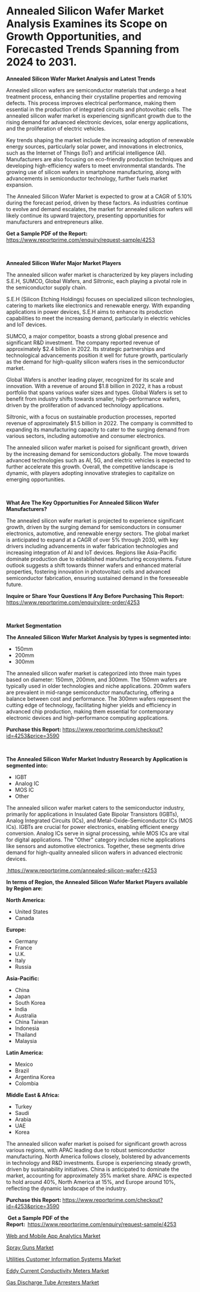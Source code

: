 <p><h1>Annealed Silicon Wafer Market Analysis Examines its Scope on Growth Opportunities, and Forecasted Trends Spanning from 2024 to 2031.</h1></p><p><strong>Annealed Silicon Wafer Market Analysis and Latest Trends</strong></p>
<p><p>Annealed silicon wafers are semiconductor materials that undergo a heat treatment process, enhancing their crystalline properties and removing defects. This process improves electrical performance, making them essential in the production of integrated circuits and photovoltaic cells. The annealed silicon wafer market is experiencing significant growth due to the rising demand for advanced electronic devices, solar energy applications, and the proliferation of electric vehicles.</p><p>Key trends shaping the market include the increasing adoption of renewable energy sources, particularly solar power, and innovations in electronics, such as the Internet of Things (IoT) and artificial intelligence (AI). Manufacturers are also focusing on eco-friendly production techniques and developing high-efficiency wafers to meet environmental standards. The growing use of silicon wafers in smartphone manufacturing, along with advancements in semiconductor technology, further fuels market expansion.</p><p>The Annealed Silicon Wafer Market is expected to grow at a CAGR of 5.10% during the forecast period, driven by these factors. As industries continue to evolve and demand escalates, the market for annealed silicon wafers will likely continue its upward trajectory, presenting opportunities for manufacturers and entrepreneurs alike.</p></p>
<p><strong>Get a Sample PDF of the Report:&nbsp;</strong> <a href="https://www.reportprime.com/enquiry/request-sample/4253">https://www.reportprime.com/enquiry/request-sample/4253</a></p>
<p>&nbsp;</p>
<p><strong>Annealed Silicon Wafer Major Market Players</strong></p>
<p><p>The annealed silicon wafer market is characterized by key players including S.E.H, SUMCO, Global Wafers, and Siltronic, each playing a pivotal role in the semiconductor supply chain. </p><p>S.E.H (Silicon Etching Holdings) focuses on specialized silicon technologies, catering to markets like electronics and renewable energy. With expanding applications in power devices, S.E.H aims to enhance its production capabilities to meet the increasing demand, particularly in electric vehicles and IoT devices.</p><p>SUMCO, a major competitor, boasts a strong global presence and significant R&D investment. The company reported revenue of approximately $2.4 billion in 2022. Its strategic partnerships and technological advancements position it well for future growth, particularly as the demand for high-quality silicon wafers rises in the semiconductor market.</p><p>Global Wafers is another leading player, recognized for its scale and innovation. With a revenue of around $1.8 billion in 2022, it has a robust portfolio that spans various wafer sizes and types. Global Wafers is set to benefit from industry shifts towards smaller, high-performance wafers, driven by the proliferation of advanced technology applications.</p><p>Siltronic, with a focus on sustainable production processes, reported revenue of approximately $1.5 billion in 2022. The company is committed to expanding its manufacturing capacity to cater to the surging demand from various sectors, including automotive and consumer electronics.</p><p>The annealed silicon wafer market is poised for significant growth, driven by the increasing demand for semiconductors globally. The move towards advanced technologies such as AI, 5G, and electric vehicles is expected to further accelerate this growth. Overall, the competitive landscape is dynamic, with players adopting innovative strategies to capitalize on emerging opportunities.</p></p>
<p>&nbsp;</p>
<p><strong>What Are The Key Opportunities For Annealed Silicon Wafer Manufacturers?</strong></p>
<p><p>The annealed silicon wafer market is projected to experience significant growth, driven by the surging demand for semiconductors in consumer electronics, automotive, and renewable energy sectors. The global market is anticipated to expand at a CAGR of over 5% through 2030, with key drivers including advancements in wafer fabrication technologies and increasing integration of AI and IoT devices. Regions like Asia-Pacific dominate production due to established manufacturing ecosystems. Future outlook suggests a shift towards thinner wafers and enhanced material properties, fostering innovation in photovoltaic cells and advanced semiconductor fabrication, ensuring sustained demand in the foreseeable future.</p></p>
<p><strong>Inquire or Share Your Questions If Any Before Purchasing This Report:</strong> <a href="https://www.reportprime.com/enquiry/pre-order/4253">https://www.reportprime.com/enquiry/pre-order/4253</a></p>
<p>&nbsp;</p>
<p><strong>Market Segmentation</strong></p>
<p><strong>The Annealed Silicon Wafer Market Analysis by types is segmented into:</strong></p>
<p><ul><li>150mm</li><li>200mm</li><li>300mm</li></ul></p>
<p><p>The annealed silicon wafer market is categorized into three main types based on diameter: 150mm, 200mm, and 300mm. The 150mm wafers are typically used in older technologies and niche applications. 200mm wafers are prevalent in mid-range semiconductor manufacturing, offering a balance between cost and performance. The 300mm wafers represent the cutting edge of technology, facilitating higher yields and efficiency in advanced chip production, making them essential for contemporary electronic devices and high-performance computing applications.</p></p>
<p><strong>Purchase this Report:&nbsp;</strong><a href="https://www.reportprime.com/checkout?id=4253&price=3590">https://www.reportprime.com/checkout?id=4253&price=3590</a></p>
<p>&nbsp;</p>
<p><strong>The Annealed Silicon Wafer Market Industry Research by Application is segmented into:</strong></p>
<p><ul><li>IGBT</li><li>Analog IC</li><li>MOS IC</li><li>Other</li></ul></p>
<p><p>The annealed silicon wafer market caters to the semiconductor industry, primarily for applications in Insulated Gate Bipolar Transistors (IGBTs), Analog Integrated Circuits (ICs), and Metal-Oxide-Semiconductor ICs (MOS ICs). IGBTs are crucial for power electronics, enabling efficient energy conversion. Analog ICs serve in signal processing, while MOS ICs are vital for digital applications. The "Other" category includes niche applications like sensors and automotive electronics. Together, these segments drive demand for high-quality annealed silicon wafers in advanced electronic devices.</p></p>
<p><a href="https://www.reportprime.com/annealed-silicon-wafer-r4253">&nbsp;https://www.reportprime.com/annealed-silicon-wafer-r4253</a></p>
<p><strong>In terms of Region, the Annealed Silicon Wafer Market Players available by Region are:</strong></p>
<p>
    <p> <strong> North America: </strong>
        <ul>
            <li>United States</li>
            <li>Canada</li>
        </ul>
        </p> 
    <p> <strong> Europe: </strong>
        <ul>
            <li>Germany</li>
            <li>France</li>
            <li>U.K.</li>
            <li>Italy</li>
            <li>Russia</li>
        </ul>
        </p> 
    <p> <strong> Asia-Pacific: </strong>
        <ul>
            <li>China</li>
            <li>Japan</li>
            <li>South Korea</li>
            <li>India</li>
            <li>Australia</li>
            <li>China Taiwan</li>
            <li>Indonesia</li>
            <li>Thailand</li>
            <li>Malaysia</li>
        </ul>
        </p> 
    <p> <strong> Latin America: </strong>
        <ul>
            <li>Mexico</li>
            <li>Brazil</li>
            <li>Argentina Korea</li>
            <li>Colombia</li>
        </ul>
        </p> 
    <p> <strong> Middle East & Africa: </strong>
        <ul>
            <li>Turkey</li>
            <li>Saudi</li>
            <li>Arabia</li>
            <li>UAE</li>
            <li>Korea</li>
        </ul>
    </p>
    </p>
<p><p>The annealed silicon wafer market is poised for significant growth across various regions, with APAC leading due to robust semiconductor manufacturing. North America follows closely, bolstered by advancements in technology and R&D investments. Europe is experiencing steady growth, driven by sustainability initiatives. China is anticipated to dominate the market, accounting for approximately 35% market share. APAC is expected to hold around 40%, North America at 15%, and Europe around 10%, reflecting the dynamic landscape of the industry.</p></p>
<p><strong>Purchase this Report: </strong><a href="https://www.reportprime.com/checkout?id=4253&price=3590">https://www.reportprime.com/checkout?id=4253&price=3590</a></p>
<p>&nbsp;<strong>Get a Sample PDF of the Report:&nbsp;&nbsp;</strong><a href="https://www.reportprime.com/enquiry/request-sample/4253">https://www.reportprime.com/enquiry/request-sample/4253</a></p>
<p><strong></strong></p>
<p><p><a href="https://issuu.com/reportprime-2/docs/web-and-mobile-app-analytics-market_de5af911999481">Web and Mobile App Analytics Market</a></p><p><a href="https://www.linkedin.com/pulse/what-current-future-prospects-spray-guns-market-analysis-directions-jsrvc?trackingId=fQHOcGq8QGmAo%2FtZo8QIdw%3D%3D">Spray Guns Market</a></p><p><a href="https://issuu.com/reportprime-2/docs/utilities-customer-information-syst_c04976ce4d521b">Utilities Customer Information Systems Market</a></p><p><a href="https://www.linkedin.com/pulse/eddy-current-conductivity-meters-market-research-report-exploring-ea4yc?trackingId=bVx0RyTzQN2pYhfIPi9gDw%3D%3D">Eddy Current Conductivity Meters Market</a></p><p><a href="https://www.linkedin.com/pulse/global-perspectives-gas-discharge-tube-arresters-market-trends-7delc?trackingId=C3JGY5IITmSTkdL2tXwwLw%3D%3D">Gas Discharge Tube Arresters Market</a></p></p>